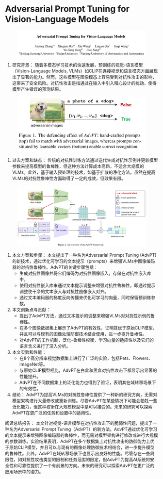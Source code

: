 # Adversarial Prompt Tuning for Vision-Language Models

<figure><img src="../.gitbook/assets/image (11) (1) (1) (1) (1) (1) (1) (1) (1) (1) (1) (1) (1) (1) (1) (1).png" alt=""><figcaption></figcaption></figure>

1. 研究背景： 随着多模态学习技术的快速发展，预训练的视觉-语言模型（Vision-Language Models, VLMs）如CLIP在连接视觉和语言模态方面展现出了显著的能力。然而，这些模型在图像模态上容易受到对抗性攻击的影响，这带来了安全风险。对抗性攻击是指通过在输入中引入精心设计的扰动，使得模型产生错误的预测结果。

<figure><img src="../.gitbook/assets/image (12) (1) (1) (1) (1) (1) (1) (1) (1) (1) (1) (1) (1) (1).png" alt=""><figcaption></figcaption></figure>

1. 过去方案和缺点： 传统的对抗性训练方法通过迭代生成对抗性示例并更新模型参数来提高模型的鲁棒性，但这种方法计算成本高昂，不适合大规模的VLMs。此外，基于输入预处理的技术，如基于扩散的净化方法，虽然在提高VLMs的对抗性鲁棒性方面取得了一定的成效，但效果有限。

<figure><img src="../.gitbook/assets/image (13) (1) (1) (1) (1) (1) (1) (1) (1) (1).png" alt=""><figcaption></figcaption></figure>

1. 本文方案和步骤： 本文提出了一种名为Adversarial Prompt Tuning (AdvPT)的新技术，通过优化可学习的文本提示（prompts）来增强VLMs中图像编码器的对抗性鲁棒性。AdvPT的关键步骤包括：
   * 生成对抗性图像并将它们编码为对抗性图像嵌入，存储在对抗性嵌入库中。
   * 使用对抗性嵌入库来通过文本提示调整来增强对抗性鲁棒性，即通过提示调整使干净的文本嵌入与对抗性图像嵌入对齐。
   * 通过文本编码器的梯度反向传播来优化可学习的向量，同时保留预训练参数。
2. 本文创新点与贡献：
   * 提出了AdvPT方法，通过文本提示的调整来增强VLMs对对抗性示例的鲁棒性。
   * 在多个图像数据集上展示了AdvPT的有效性，证明其优于原始CLIP模型，并且可以与现有的图像处理防御技术结合使用，进一步提升鲁棒性。
   * 对AdvPT的工作机制、泛化-鲁棒性权衡、学习向量的适应性以及它们的语言含义进行了深入分析。
3. 本文实验和性能：
   * 在8个高分辨率视觉数据集上进行了广泛的实验，包括Pets、Flowers、ImageNet等。
   * 与原始CLIP模型相比，AdvPT在白盒和黑盒对抗性攻击下都显示出显著的性能提升。
   * AdvPT在不同数据集上的泛化能力也得到了验证，表明其在域转移场景下的有效性。
4. 结论： AdvPT为提高VLMs的对抗性鲁棒性提供了一种新的研究方向，无需对模型架构进行大量修改或重新训练。尽管AdvPT在某些情况下可能会牺牲一些泛化能力，但这种权衡在大规模模型中是可以接受的。未来的研究可以探索AdvPT在更广泛的任务和设置中的适用性。

阅读总结报告： 本文针对视觉-语言模型在对抗性攻击下的脆弱性问题，提出了一种名为Adversarial Prompt Tuning（AdvPT）的新方法。AdvPT通过优化可学习的文本提示来增强图像编码器的鲁棒性，而无需对模型架构进行修改或进行大规模的参数训练。实验结果表明，AdvPT在多个数据集上对抗性攻击的防御能力上优于原始CLIP模型，并且可以与现有的图像处理防御技术相结合，进一步提升模型的鲁棒性。此外，AdvPT在域转移场景下也显示出良好的性能。尽管存在一些局限性，如对抗性攻击类型的限制和任务范围的限定，但AdvPT为提高AI系统的安全性和可靠性提供了一个有前景的方向。未来的研究可以探索AdvPT在更广泛的应用场景中的潜力。
